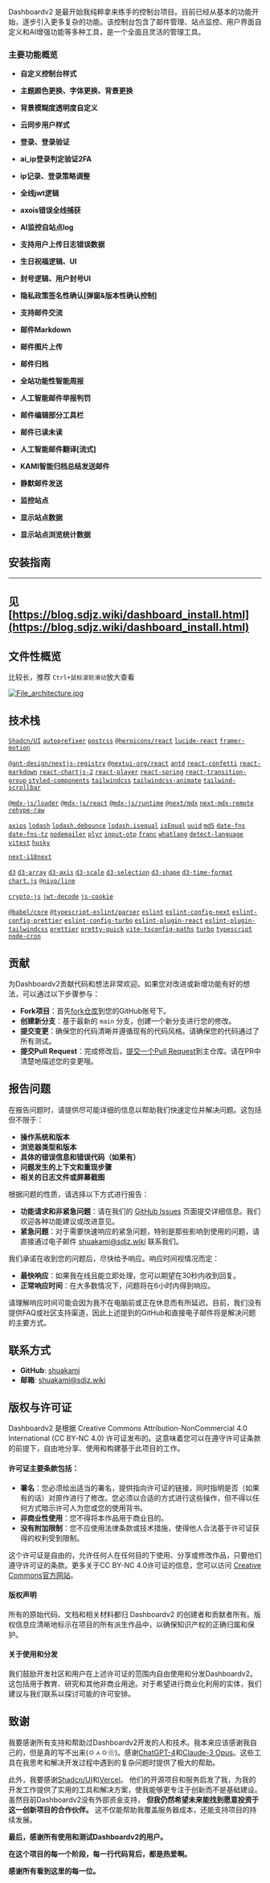 Dashboardv2 是最开始我纯粹拿来练手的控制台项目。目前已经从基本的功能开始，逐步引入更多复杂的功能。该控制台包含了邮件管理、站点监控、用户界面自定义和AI增强功能等多种工具，是一个全面且灵活的管理工具。

### 主要功能概览

- **自定义控制台样式**
- **主题颜色更换、字体更换、背景更换**
- **背景模糊度透明度自定义**
- **云同步用户样式**

- **登录、登录验证**
- **ai_ip登录判定验证2FA**
- **ip记录、登录策略调整**
- **全线jwt逻辑**
- **axois错误全线捕获**

- **AI监控自站点log**
- **支持用户上传日志错误数据**
- **生日祝福逻辑、UI**
- **封号逻辑、用户封号UI**
- **隐私政策签名性确认[弹窗&版本性确认控制]**

- **支持邮件交流**
- **邮件Markdown**
- **邮件图片上传**
- **邮件归档**

- **全站功能性智能周报**

- **人工智能邮件举报判罚**
- **邮件编辑部分工具栏**
- **邮件已读未读**
- **人工智能邮件翻译[流式]**
- **KAMI智能归档总结发送邮件**
- **静默邮件发送**

- **监控站点**
- **显示站点数据**
- **显示站点浏览统计数据**

## 安装指南

------

## 见 [https://blog.sdjz.wiki/dashboard_install.html](https://blog.sdjz.wiki/dashboard_install.html)

## 文件性概览

比较长，推荐 `Ctrl+鼠标滚轮滑动`放大查看

[![File_architecture.jpg](https://blog.sdjz.wiki/usr/uploads/2024/04/525286883.jpg)](https://blog.sdjz.wiki/usr/uploads/2024/04/525286883.jpg)

## 技术栈

[`Shadcn/UI`](https://github.com/shadcn/ui)
 [`autoprefixer`](https://github.com/postcss/autoprefixer)
 [`postcss`](https://github.com/postcss/postcss)
 [`@heroicons/react`](https://github.com/tailwindlabs/heroicons)
 [`lucide-react`](https://github.com/lucide-icons/lucide)
 [`framer-motion`](https://github.com/framer/motion)

[`@ant-design/nextjs-registry`](https://github.com/ant-design/ant-design)
[`@nextui-org/react`](https://github.com/nextui-org/nextui)
[`antd`](https://github.com/ant-design/ant-design)
[`react-confetti`](https://github.com/daniel-lundin/react-confetti)
[`react-markdown`](https://github.com/remarkjs/react-markdown)
[`react-chartjs-2`](https://github.com/reactchartjs/react-chartjs-2)
[`react-player`](https://github.com/CookPete/react-player)
[`react-spring`](https://github.com/pmndrs/react-spring)
[`react-transition-group`](https://github.com/reactjs/react-transition-group)
[`styled-components`](https://github.com/styled-components/styled-components)
[`tailwindcss`](https://github.com/tailwindlabs/tailwindcss)
[`tailwindcss-animate`](https://github.com/mahdikhashan/tailwindcss-animate)
[`tailwind-scrollbar`](https://github.com/akameco/tailwind-scrollbar-hide)

 [`@mdx-js/loader`](https://github.com/mdx-js/mdx)
 [`@mdx-js/react`](https://github.com/mdx-js/mdx)
 [`@mdx-js/runtime`](https://github.com/mdx-js/mdx)
 [`@next/mdx`](https://github.com/vercel/next.js/tree/canary/packages/next-mdx-remote)
 [`next-mdx-remote`](https://github.com/hashicorp/next-mdx-remote)
 [`rehype-raw`](https://github.com/rehypejs/rehype-raw)

 [`axios`](https://github.com/axios/axios)
 [`lodash`](https://github.com/lodash/lodash)
 [`lodash.debounce`](https://github.com/lodash/lodash)
 [`lodash.isequal`](https://github.com/lodash/lodash)
 [`isEqual`](https://github.com/lodash/lodash)
 [`uuid`](https://github.com/uuidjs/uuid)
 [`md5`](https://github.com/pvorb/node-md5)
 [`date-fns`](https://github.com/date-fns/date-fns)
 [`date-fns-tz`](https://github.com/marnusw/date-fns-tz)
 [`nodemailer`](https://github.com/nodemailer/nodemailer)
 [`plyr`](https://github.com/sampotts/plyr)
 [`input-otp`](https://github.com/suryaevan/input-otp)
 [`franc`](https://github.com/wooorm/franc)
 [`whatlang`](https://github.com/greyblake/whatlang-rs)
 [`detect-language`](https://github.com/dachev/node-detect-language)
 [`vitest`](https://github.com/vitest-dev/vitest)
 [`husky`](https://github.com/typicode/husky)

 [`next-i18next`](https://github.com/isaachinman/next-i18next)

 [`d3`](https://github.com/d3/d3)
 [`d3-array`](https://github.com/d3/d3-array)
 [`d3-axis`](https://github.com/d3/d3-axis)
 [`d3-scale`](https://github.com/d3/d3-scale)
 [`d3-selection`](https://github.com/d3/d3-selection)
 [`d3-shape`](https://github.com/d3/d3-shape)
 [`d3-time-format`](https://github.com/d3/d3-time-format)
 [`chart.js`](https://github.com/chartjs/Chart.js)
 [`@nivo/line`](https://github.com/plouc/nivo)

 [`crypto-js`](https://github.com/brix/crypto-js)
 [`jwt-decode`](https://github.com/auth0/jwt-decode)
 [`js-cookie`](https://github.com/js-cookie/js-cookie)


 [`@babel/core`](https://github.com/babel/babel)
 [`@typescript-eslint/parser`](https://github.com/typescript-eslint/typescript-eslint)
 [`eslint`](https://github.com/eslint/eslint)
 [`eslint-config-next`](https://github.com/vercel/next.js/tree/canary/packages/eslint-config-next)
 [`eslint-config-prettier`](https://github.com/prettier/eslint-config-prettier)
 [`eslint-config-turbo`](https://github.com/vercel/turbo)
 [`eslint-plugin-react`](https://github.com/yannickcr/eslint-plugin-react)
 [`eslint-plugin-tailwindcss`](https://github.com/tailwindlabs/eslint-plugin-tailwindcss)
 [`prettier`](https://github.com/prettier/prettier)
 [`pretty-quick`](https://github.com/azz/pretty-quick)
 [`vite-tsconfig-paths`](https://github.com/aleclarson/vite-tsconfig-paths)
 [`turbo`](https://github.com/vercel/turbo)
 [`typescript`](https://github.com/microsoft/TypeScript)
 [`node-cron`](https://github.com/kelektiv/node-cron)



## 贡献

为Dashboardv2贡献代码和想法非常欢迎。如果您对改进或新增功能有好的想法，可以通过以下步骤参与：

- **Fork项目**：首先[fork仓库](https://github.com/shuakami/Dashboardv2/fork)到您的GitHub账号下。
- **创建新分支**：基于最新的 `main` 分支，创建一个新分支进行您的修改。
- **提交变更**：确保您的代码清晰并遵循现有的代码风格。请确保您的代码通过了所有测试。
- **提交Pull Request**：完成修改后，[提交一个Pull Request](https://github.com/shuakami/Dashboardv2/compare)到主仓库。请在PR中清楚地描述您的变更哦。

## 报告问题

在报告问题时，请提供尽可能详细的信息以帮助我们快速定位并解决问题。这包括但不限于：

- **操作系统和版本**
- **浏览器类型和版本**
- **具体的错误信息和错误代码（如果有）**
- **问题发生的上下文和重现步骤**
- **相关的日志文件或屏幕截图**

根据问题的性质，请选择以下方式进行报告：

- **功能请求和非紧急问题**：请在我们的 [GitHub Issues](https://github.com/shuakami/Dashboardv2/issues) 页面提交详细信息。我们欢迎各种功能建议或改进意见。
- **紧急问题**：对于需要快速响应的紧急问题，特别是那些影响到使用的问题，请直接通过电子邮件 [shuakami@sdjz.wiki](mailto:shuakami@sdjz.wiki) 联系我们。

我们承诺在收到您的问题后，尽快给予响应。响应时间视情况而定：

- **最快响应**：如果我在线且能立即处理，您可以期望在30秒内收到回复。
- **正常响应时间**：在大多数情况下，问题将在6小时内得到响应。

请理解响应时间可能会因为我不在电脑前或正在休息而有所延迟。目前，我们没有提供FAQ或社区支持渠道，因此上述提到的GitHub和直接电子邮件将是解决问题的主要方式。

## 联系方式

- **GitHub**: [shuakami](https://github.com/shuakami)
- **邮箱**: [shuakami@sdjz.wiki](mailto:shuakami@sdjz.wiki)

## 版权与许可证

Dashboardv2 是根据 Creative Commons Attribution-NonCommercial 4.0 International (CC BY-NC 4.0) 许可证发布的。这意味着您可以在遵守许可证条款的前提下，自由地分享、使用和构建基于此项目的工作。

#### 许可证主要条款包括：

- **署名**：您必须给出适当的署名，提供指向许可证的链接，同时指明是否（如果有的话）对原作进行了修改。您必须以合适的方式进行这些操作，但不得以任何方式暗示许可人为您或您的使用背书。
- **非商业性使用**：您不得将本作品用于商业目的。
- **没有附加限制**：您不应使用法律条款或技术措施，使得他人合法基于许可证获得的权利受到限制。

这个许可证是自由的，允许任何人在任何目的下使用、分享或修改作品，只要他们遵守许可证的条款。更多关于CC BY-NC 4.0许可证的信息，您可以访问 [Creative Commons官方网站](https://creativecommons.org/licenses/by-nc/4.0/)。

#### 版权声明

所有的原始代码、文档和相关材料都归 Dashboardv2 的创建者和贡献者所有。版权信息应清晰地标示在项目的所有派生作品中，以确保知识产权的正确归属和保护。

#### 关于使用和分发

我们鼓励开发社区和用户在上述许可证的范围内自由使用和分发Dashboardv2。这包括用于教育、研究和其他非商业用途。对于希望进行商业化利用的实体，我们建议与我们联系以探讨可能的许可安排。

## 致谢

我要感谢所有支持和帮助过Dashboardv2开发的人和技术。我本来应该感谢我自己的，但是真的写不出来(ㅇㅅㅇ❀)。感谢[ChatGPT-4](https://openai.com/products/chat-gpt/)和[Claude-3 Opus](https://www.anthropic.com/index/claude-3-opus)。这些工具在我思考和解决开发过程中遇到的复杂问题时提供了极大的帮助。

此外，我要感谢[Shadcn/UI](https://github.com/shadcn/ui)和[Vercel](https://vercel.com/)。
他们的开源项目和服务启发了我，为我的开发工作提供了实用的工具和解决方案，使我能够更专注于创新而不是基础建设。
虽然目前Dashboardv2没有外部资金支持， **但我仍然希望未来能找到愿意投资于这一创新项目的合作伙伴。** 这不仅能帮助我覆盖服务器成本，还能支持项目的持续发展。

**最后，感谢所有使用和测试Dashboardv2的用户。**

**在这个项目的每一个阶段，每一行代码背后，都是热爱啊。**

**感谢所有看到这里的每一位。**
